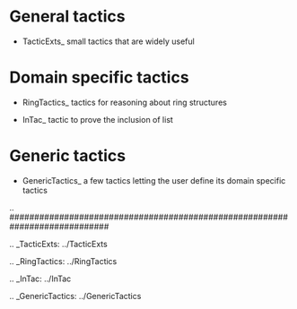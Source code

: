 General tactics
===============

* TacticExts_ small tactics that are widely useful

Domain specific tactics
=======================

* RingTactics_ tactics for reasoning about ring structures

* InTac_ tactic to prove the inclusion of list

Generic tactics
===============

* GenericTactics_ a few tactics letting the user define its domain specific tactics

.. ############################################################################

.. _TacticExts: ../TacticExts

.. _RingTactics: ../RingTactics

.. _InTac: ../InTac

.. _GenericTactics: ../GenericTactics

